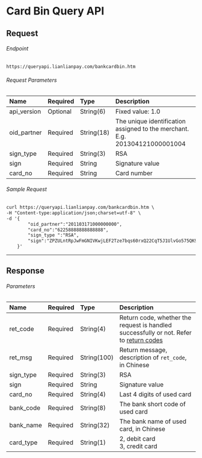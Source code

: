 # Card Bin Query API

## Request

###### Endpoint

```html
https://queryapi.lianlianpay.com/bankcardbin.htm
```

###### Request Parameters

|Name|Required|Type|Description|
|:---|:---|:---|:---|
|api_version|Optional|String(6)| Fixed value: 1.0|
|oid_partner|Required|String(18)|The unique identification assigned to the merchant. E.g. 201304121000001004|
|sign_type|Required|String(3)|RSA |
|sign|Required|String|Signature value|
|card_no|Required|String| Card number|

###### Sample Request

```html
curl https://queryapi.lianlianpay.com/bankcardbin.htm \
-H "Content-type:application/json;charset=utf-8" \
-d '{
        "oid_partner":"201103171000000000",
        "card_no":"62258888888888888",
        "sign_type ":"RSA",
        "sign":"ZPZULntRpJwFmGNIVKwjLEF2Tze7bqs60rxQ22CqT5J1UlvGo575QK9z/+p+7E9cOoRoWzqR6xHZ6WVv3dloyGKDR0btvrdqPgUAoeaX/YOWzTh00vwcQ+HBtXE+vPTfAqjCTxiiSJEOY7ATCF1q7iP3sfQxhS0nDUug1LP3OLk="
    }'
```

***

## Response

###### Parameters

|Name|Required|Type|Description|
|:---|:---|:---|:---|
|ret_code|Required|String(4)|Return code, whether the request is handled successfully or not. Refer to [return codes](return_code.md)|
|ret_msg|Required|String(100)|Return message, description of ```ret_code```, in Chinese |
|sign_type|Required|String(3)|RSA |
|sign|Required|String|Signature value|
|card_no|Required|String(4)| Last 4 digits of used card |
|bank_code|Required|String(8) | The bank short code of used card |
|bank_name|Required|String(32)| The bank name of used card, in Chinese|
|card_type|Required|String(1) | 2, debit card <br> 3, credit card|